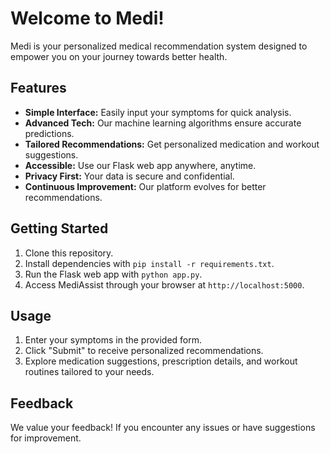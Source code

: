 # Welcome to Medi!

Medi is your personalized medical recommendation system designed to empower you on your journey towards better health.

## Features

- **Simple Interface:** Easily input your symptoms for quick analysis.
- **Advanced Tech:** Our machine learning algorithms ensure accurate predictions.
- **Tailored Recommendations:** Get personalized medication and workout suggestions.
- **Accessible:** Use our Flask web app anywhere, anytime.
- **Privacy First:** Your data is secure and confidential.
- **Continuous Improvement:** Our platform evolves for better recommendations.

## Getting Started

1. Clone this repository.
2. Install dependencies with `pip install -r requirements.txt`.
3. Run the Flask web app with `python app.py`.
4. Access MediAssist through your browser at `http://localhost:5000`.

## Usage

1. Enter your symptoms in the provided form.
2. Click "Submit" to receive personalized recommendations.
3. Explore medication suggestions, prescription details, and workout routines tailored to your needs.

## Feedback

We value your feedback! If you encounter any issues or have suggestions for improvement.
